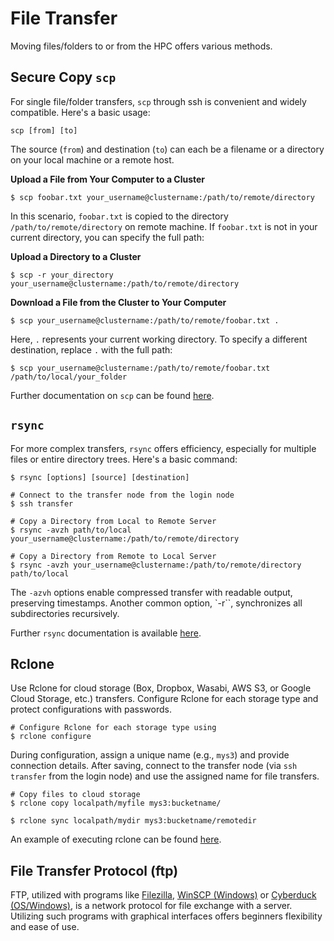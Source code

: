 # File Transfer

Moving files/folders to or from the HPC offers various methods. 

## Secure Copy `scp`

For single file/folder transfers, `scp` through ssh is convenient and widely compatible. Here's a basic usage:

```
scp [from] [to]
```
The source (`from`) and destination (`to`) can each be a filename or a directory on your local machine or a remote host.

**Upload a File from Your Computer to a Cluster**

```
$ scp foobar.txt your_username@clustername:/path/to/remote/directory
```

In this scenario, `foobar.txt` is copied to the directory `/path/to/remote/directory` on remote machine. If `foobar.txt` is not in your current directory, you can specify the full path:

**Upload a Directory to a Cluster**

```
$ scp -r your_directory your_username@clustername:/path/to/remote/directory
```

**Download a File from the Cluster to Your Computer**

```
$ scp your_username@clustername:/path/to/remote/foobar.txt .
```

Here, `.` represents your current working directory. To specify a different destination, replace `.` with the full path:

```
$ scp your_username@clustername:/path/to/remote/foobar.txt /path/to/local/your_folder
```
Further documentation on `scp` can be found [here](https://www.hypexr.org/linux_scp_help.php).

## `rsync`

For more complex transfers, `rsync` offers efficiency, especially for multiple files or entire directory trees. Here's a basic command:

```
$ rsync [options] [source] [destination]
```

```
# Connect to the transfer node from the login node
$ ssh transfer

# Copy a Directory from Local to Remote Server
$ rsync -avzh path/to/local your_username@clustername:/path/to/remote/directory

# Copy a Directory from Remote to Local Server
$ rsync -avzh your_username@clustername:/path/to/remote/directory path/to/local
```

The `-azvh` options enable compressed transfer with readable output, preserving timestamps. Another common option, `-r``, synchronizes all subdirectories recursively.

Further `rsync` documentation is available [here](https://www.tecmint.com/rsync-local-remote-file-synchronization-commands/).

## Rclone

Use Rclone for cloud storage (Box, Dropbox, Wasabi, AWS S3, or Google Cloud Storage, etc.) transfers. Configure Rclone for each storage type and protect configurations with passwords.

```
# Configure Rclone for each storage type using
$ rclone configure
```

During configuration, assign a unique name (e.g., `mys3`) and provide connection details. After saving, connect to the transfer node (via `ssh transfer` from the login node) and use the assigned name for file transfers.

```
# Copy files to cloud storage
$ rclone copy localpath/myfile mys3:bucketname/

$ rclone sync localpath/mydir mys3:bucketname/remotedir
```

An example of executing rclone can be found [here](https://docs.ycrc.yale.edu/clusters-at-yale/guides/rclone/).

## File Transfer Protocol (ftp)

FTP, utilized with programs like [Filezilla](https://filezilla-project.org/), [WinSCP (Windows)](https://winscp.net/eng/index.php) or [Cyberduck  (OS/Windows)](https://cyberduck.io/), is a network protocol for file exchange with a server. Utilizing such programs with graphical interfaces offers beginners flexibility and ease of use.
